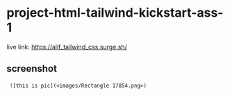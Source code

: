 # project-html-tailwind-kickstart-ass-1

live link: https://alif_tailwind_css.surge.sh/


## screenshot
    

     ![this is pic](<images/Rectangle 17854.png>)